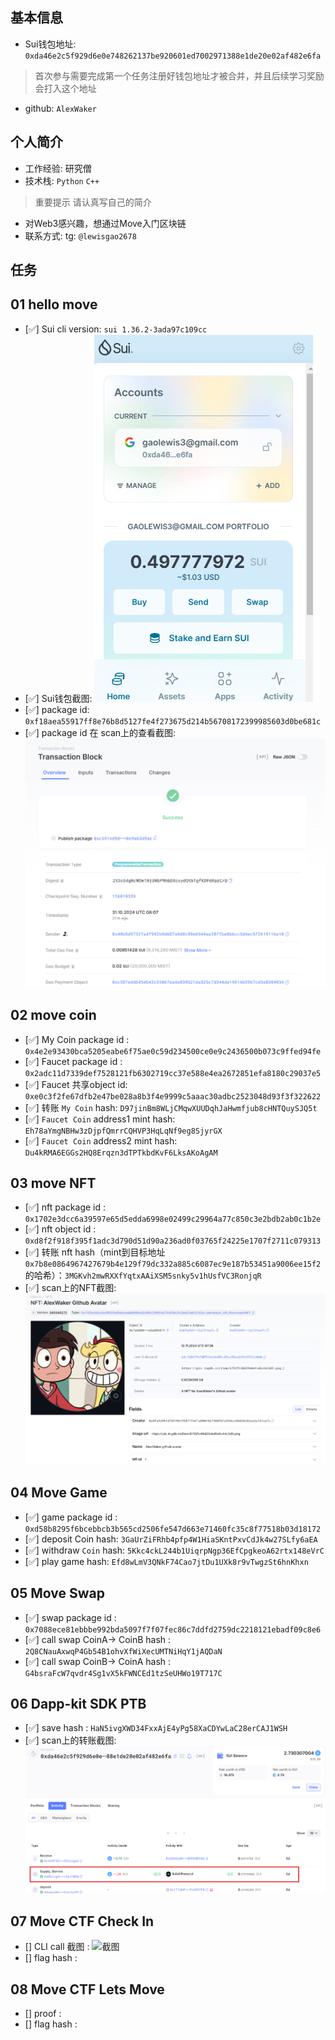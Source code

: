 ## 基本信息
- Sui钱包地址: `0xda46e2c5f929d6e0e748262137be920601ed7002971388e1de20e02af482e6fa`
> 首次参与需要完成第一个任务注册好钱包地址才被合并，并且后续学习奖励会打入这个地址
- github: `AlexWaker`

## 个人简介
- 工作经验: 研究僧
- 技术栈: `Python` `C++`
> 重要提示 请认真写自己的简介
- 对Web3感兴趣，想通过Move入门区块链
- 联系方式: tg: `@lewisgao2678` 

## 任务

##   01 hello move  
- [✅] Sui cli version: `sui 1.36.2-3ada97c109cc`
- [✅] Sui钱包截图: ![Sui钱包截图](./images/walletscreenshot.png)
- [✅] package id: `0xf18aea55917ff8e76b8d5127fe4f273675d214b56708172399985603d0be681c`
- [✅] package id 在 scan上的查看截图:![Scan截图](./images/scanscreenshot.png)

##   02 move coin
- [✅] My Coin package id : `0x4e2e93430bca5205eabe6f75ae0c59d234500ce0e9c2436500b073c9ffed94fe`
- [✅] Faucet package id : `0x2adc11d7339def7528121fb6302719cc37e588e4ea2672851efa8180c29037e5`
- [✅] Faucet 共享object id: `0xe0c3f2fe67dfb2e47be028a8b3f4e9999c5aaac30adbc2523048d93f3f322622`
- [✅] 转账 `My Coin` hash: `D97jinBm8WLjCMqwXUUDqhJaHwmfjub8cHNTQuySJQ5t`
- [✅] `Faucet Coin` address1 mint hash: `Eh78aYmgNBHw3zDjpfQmrrCQHVP3HqLqNf9eg8SjyrGX`
- [✅] `Faucet Coin` address2 mint hash: `Du4kRMA6EGGs2HQ8Erqzn3dTPTkbdKvF6LksAKoAgAM`

##   03 move NFT
- [✅] nft package id : `0x1702e3dcc6a39597e65d5edda6998e02499c29964a77c850c3e2bdb2ab0c1b2e`
- [✅] nft object id : `0xd8f2f918f395f1adc3d790d51d90a236ad0f03765f24225e1707f2711c079313`
- [✅] 转账 nft  hash（mint到目标地址`0x7b8e0864967427679b4e129f79dc332a885c6087ec9e187b53451a9006ee15f2`的哈希）：`3MGKvh2mwRXXfYqtxAAiXSM5snky5v1hUsfVC3RonjqR`
- [✅] scan上的NFT截图:![Scan截图](./images/mint_alexnft_myaddress.png)

##   04 Move Game
- [✅] game package id : `0xd58b8295f6bcebbcb3b565cd2506fe547d663e71460fc35c8f77518b03d18172`
- [✅] deposit Coin hash: `3GaUrZiFRhb4pfp4W1HiaSKntPxvCdJk4w27SLfy6aEA`
- [✅] withdraw `Coin` hash: `5Kkc4ckL244b1UiqrpNgp36EfCpgkeoA62rtx148eVrC`
- [✅] play game hash: `Efd8wLmV3QNkF74Cao7jtDu1UXk8r9vTwgzSt6hnKhxn`

##   05 Move Swap
- [✅] swap package id : `0x7088ece81ebbbe992bda5097f7f07fec86c7ddfd2759dc2218121ebadf09c8e6`
- [✅] call swap CoinA-> CoinB  hash : `2Q8CNauAxwqP4Gb54B1ohvXfWiXecUMTNiHqY1jAQDaN`
- [✅] call swap CoinB-> CoinA  hash : `G4bsraFcW7qvdr4Sg1vX5kFWNCEd1tzSeUHWo19T717C`

##   06 Dapp-kit SDK PTB
- [✅] save hash : `HaN5ivgXWD34FxxAjE4yPg58XaCDYwLaC28erCAJ1WSH`
- [✅] scan上的转账截图: ![scan screenshot](./images/navi.png)

##   07 Move CTF Check In
- [] CLI call 截图 : ![截图](./images/你的图片地址)
- [] flag hash :

##   08 Move CTF Lets Move
- [] proof : 
- [] flag hash :
